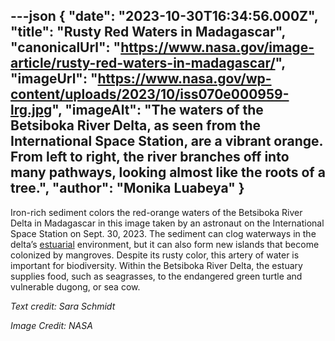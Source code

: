 ---json
{
  "date": "2023-10-30T16:34:56.000Z",
  "title": "Rusty Red Waters in Madagascar",
  "canonicalUrl": "https://www.nasa.gov/image-article/rusty-red-waters-in-madagascar/",
  "imageUrl": "https://www.nasa.gov/wp-content/uploads/2023/10/iss070e000959-lrg.jpg",
  "imageAlt": "The waters of the Betsiboka River Delta, as seen from the International Space Station, are a vibrant orange. From left to right, the river branches off into many pathways, looking almost like the roots of a tree.",
  "author": "Monika Luabeya"
}
---

Iron-rich sediment colors the red-orange waters of the Betsiboka River Delta in Madagascar in this image taken by an astronaut on the International Space Station on Sept. 30, 2023. The sediment can clog waterways in the delta’s [estuarial](https://www.earthdata.nasa.gov/topics/land-surface/geomorphic-landforms-processes/coastal-landforms/estuaries) environment, but it can also form new islands that become colonized by mangroves. Despite its rusty color, this artery of water is important for biodiversity. Within the Betsiboka River Delta, the estuary supplies food, such as seagrasses, to the endangered green turtle and vulnerable dugong, or sea cow.

_Text credit: Sara Schmidt_

_Image Credit: NASA_
